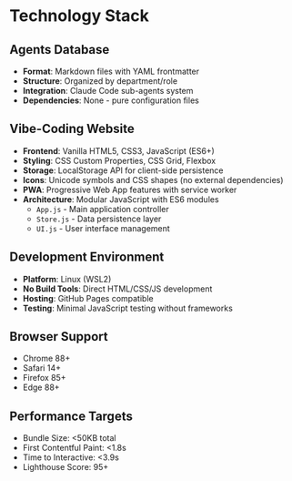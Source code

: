 # Technology Stack

## Agents Database
- **Format**: Markdown files with YAML frontmatter
- **Structure**: Organized by department/role
- **Integration**: Claude Code sub-agents system
- **Dependencies**: None - pure configuration files

## Vibe-Coding Website
- **Frontend**: Vanilla HTML5, CSS3, JavaScript (ES6+)
- **Styling**: CSS Custom Properties, CSS Grid, Flexbox
- **Storage**: LocalStorage API for client-side persistence
- **Icons**: Unicode symbols and CSS shapes (no external dependencies)
- **PWA**: Progressive Web App features with service worker
- **Architecture**: Modular JavaScript with ES6 modules
  - `App.js` - Main application controller
  - `Store.js` - Data persistence layer
  - `UI.js` - User interface management

## Development Environment
- **Platform**: Linux (WSL2)
- **No Build Tools**: Direct HTML/CSS/JS development
- **Hosting**: GitHub Pages compatible
- **Testing**: Minimal JavaScript testing without frameworks

## Browser Support
- Chrome 88+
- Safari 14+  
- Firefox 85+
- Edge 88+

## Performance Targets
- Bundle Size: <50KB total
- First Contentful Paint: <1.8s
- Time to Interactive: <3.9s
- Lighthouse Score: 95+